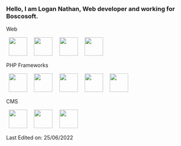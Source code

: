 <p>  
    <h3>Hello, I am Logan Nathan, Web developer and working for Boscosoft. </h3>
</p>


<p>Web </p>

<p align="left">  
  <code> <img height="50" src="https://www.vectorlogo.zone/logos/w3_html5/w3_html5-ar21.svg"> </code>
  <code> <img height="50" src="https://www.vectorlogo.zone/logos/w3_css/w3_css-ar21.svg"> </code>  
    <code> <img height="50" src="https://www.vectorlogo.zone/logos/javascript/javascript-ar21.svg"> </code>
  <code> <img height="50" src="https://www.vectorlogo.zone/logos/jquery/jquery-ar21.svg"> </code>
  
</p> 

<p>PHP Frameworks </p>
<p align="left">  
  <code> <img height="50" src="https://www.vectorlogo.zone/logos/php/php-ar21.svg"> </code>
  <code> <img height="50" src="https://www.vectorlogo.zone/logos/laravel/laravel-ar21.svg"> </code>  
   <code> <img height="50" src="https://www.vectorlogo.zone/logos/yiiframework/yiiframework-ar21.svg"> </code>       
  <code> <img height="50" src="https://www.vectorlogo.zone/logos/mysql/mysql-ar21.svg"> </code>
    <code> <img height="50" src="https://www.vectorlogo.zone/logos/visualstudio_code/visualstudio_code-ar21.svg"> </code>
</p> 

<p>CMS </p>
<p align="left">  
    <code> <img height="50" src="https://www.vectorlogo.zone/logos/wordpress/wordpress-ar21.svg"> </code>  
    <code> <img height="50" src="https://www.vectorlogo.zone/logos/drupal/drupal-ar21.svg"> </code>
    <code> <img height="50" src="https://www.vectorlogo.zone/logos/joomla/joomla-ar21.svg"> </code>        
</p>   

<p>Last Edited on: 25/06/2022</p>




